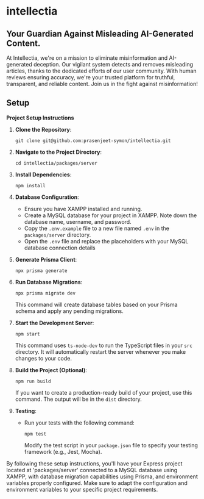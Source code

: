 # intellectia
## Your Guardian Against Misleading AI-Generated Content.

At Intellectia, we're on a mission to eliminate misinformation and AI-generated deception. Our vigilant system detects and removes misleading articles, thanks to the dedicated efforts of our user community. With human reviews ensuring accuracy, we're your trusted platform for truthful, transparent, and reliable content. Join us in the fight against misinformation!

## Setup

**Project Setup Instructions**

1. **Clone the Repository**:
   ```
   git clone git@github.com:prasenjeet-symon/intellectia.git
   ```

2. **Navigate to the Project Directory**:
   ```
   cd intellectia/packages/server
   ```

3. **Install Dependencies**:
   ```
   npm install
   ```

4. **Database Configuration**:
   - Ensure you have XAMPP installed and running.
   - Create a MySQL database for your project in XAMPP. Note down the database name, username, and password.
   - Copy the `.env.example` file to a new file named `.env` in the `packages/server` directory.
   - Open the `.env` file and replace the placeholders with your MySQL database connection details
    
5. **Generate Prisma Client**:
   ```
   npx prisma generate
   ```

6. **Run Database Migrations**:
   ```
   npx prisma migrate dev
   ```
   This command will create database tables based on your Prisma schema and apply any pending migrations.

7. **Start the Development Server**:
   ```
   npm start
   ```
   This command uses `ts-node-dev` to run the TypeScript files in your `src` directory. It will automatically restart the server whenever you make changes to your code.

8. **Build the Project (Optional)**:
   ```
   npm run build
   ```
   If you want to create a production-ready build of your project, use this command. The output will be in the `dist` directory.

9. **Testing**:
   - Run your tests with the following command:
     ```
     npm test
     ```
     Modify the test script in your `package.json` file to specify your testing framework (e.g., Jest, Mocha).

By following these setup instructions, you'll have your Express project located at 'packages/server' connected to a MySQL database using XAMPP, with database migration capabilities using Prisma, and environment variables properly configured. Make sure to adapt the configuration and environment variables to your specific project requirements.
